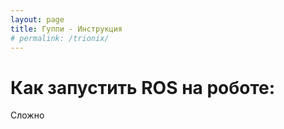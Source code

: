 ```yaml
---
layout: page
title: Гуппи - Инструкция
# permalink: /trionix/
---
```

# Как запустить ROS на роботе:

Сложно


